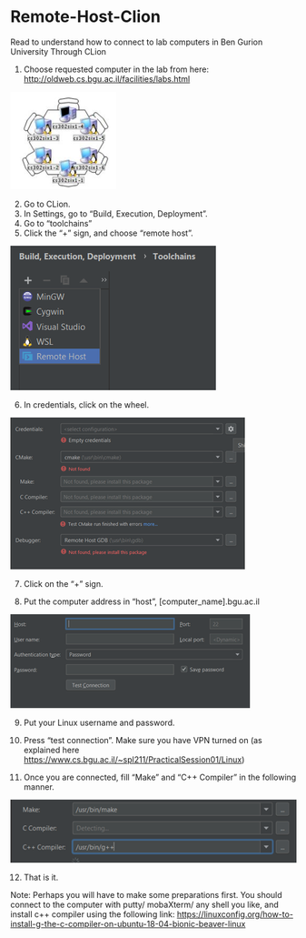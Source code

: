 # Remote-Host-Clion
Read to understand how to connect to lab computers in Ben Gurion University Through CLion


1.	Choose requested computer in the lab from here: http://oldweb.cs.bgu.ac.il/facilities/labs.html

![](images/computerss.png)

2.	Go to CLion. 
3.	In Settings, go to “Build, Execution, Deployment”. 
4.	Go to “toolchains”
5.	Click the “+” sign, and choose “remote host”.

![](images/remote_host.png)

6.	In credentials, click on the wheel.

![](images/credentials.png)


7.	Click on the “+” sign.

8.	Put the computer address in “host”, [computer_name].bgu.ac.il

![](images/host.png)


9.	Put your Linux username and password.

10.	Press “test connection”.
Make sure you have VPN turned on (as explained here https://www.cs.bgu.ac.il/~spl211/PracticalSession01/Linux)

11.	Once you are connected, fill “Make” and “C++ Compiler” in the following manner.

![](images/paths.png)


12.	That is it.


Note:
Perhaps you will have to make some preparations first. You should connect to the computer with putty/ mobaXterm/ any shell you like, and install c++ compiler using the following link:
https://linuxconfig.org/how-to-install-g-the-c-compiler-on-ubuntu-18-04-bionic-beaver-linux
